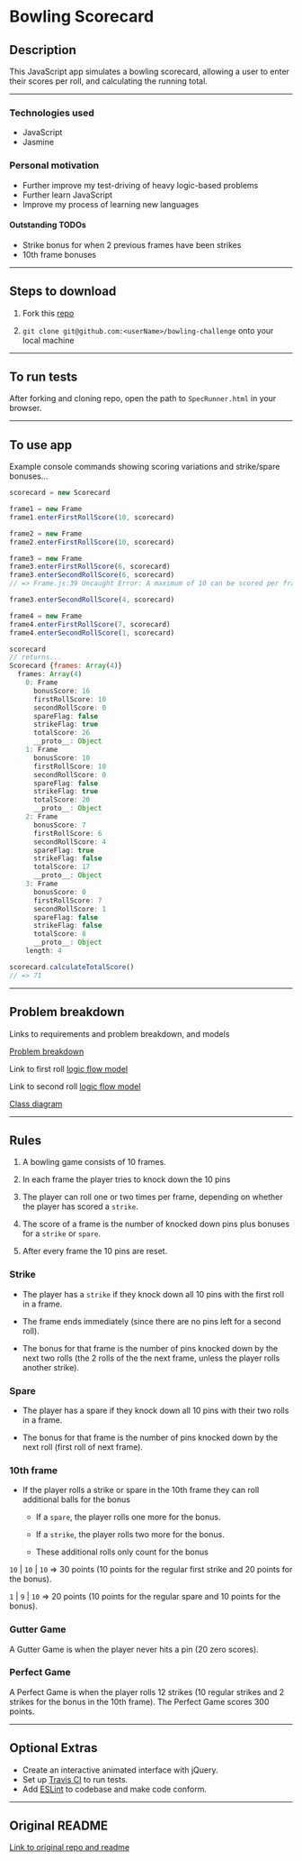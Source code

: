 Bowling Scorecard
=================

## Description

This JavaScript app simulates a bowling scorecard, allowing a user to enter their scores per roll, and calculating the running total.

------

### Technologies used

- JavaScript
- Jasmine


### Personal motivation

- Further improve my test-driving of heavy logic-based problems
- Further learn JavaScript
- Improve my process of learning new languages


#### Outstanding TODOs

- Strike bonus for when 2 previous frames have been strikes
- 10th frame bonuses

------

## Steps to download

1. Fork this [repo](https://github.com/mattTea/bowling-challenge)

2. `git clone git@github.com:<userName>/bowling-challenge` onto your local machine

------

## To run tests

After forking and cloning repo, open the path to `SpecRunner.html` in your browser.

------

## To use app

Example console commands showing scoring variations and strike/spare bonuses...

```javascript
scorecard = new Scorecard

frame1 = new Frame
frame1.enterFirstRollScore(10, scorecard)

frame2 = new Frame
frame2.enterFirstRollScore(10, scorecard)

frame3 = new Frame
frame3.enterFirstRollScore(6, scorecard)
frame3.enterSecondRollScore(6, scorecard)
// => Frame.js:39 Uncaught Error: A maximum of 10 can be scored per frame.

frame3.enterSecondRollScore(4, scorecard)

frame4 = new Frame
frame4.enterFirstRollScore(7, scorecard)
frame4.enterSecondRollScore(1, scorecard)

scorecard
// returns...
Scorecard {frames: Array(4)}
  frames: Array(4)
    0: Frame
      bonusScore: 16
      firstRollScore: 10
      secondRollScore: 0
      spareFlag: false
      strikeFlag: true
      totalScore: 26
      __proto__: Object
    1: Frame
      bonusScore: 10
      firstRollScore: 10
      secondRollScore: 0
      spareFlag: false
      strikeFlag: true
      totalScore: 20
      __proto__: Object
    2: Frame
      bonusScore: 7
      firstRollScore: 6
      secondRollScore: 4
      spareFlag: true
      strikeFlag: false
      totalScore: 17
      __proto__: Object
    3: Frame
      bonusScore: 0
      firstRollScore: 7
      secondRollScore: 1
      spareFlag: false
      strikeFlag: false
      totalScore: 8
      __proto__: Object
    length: 4

scorecard.calculateTotalScore()
// => 71

```


------

## Problem breakdown

Links to requirements and problem breakdown, and models

[Problem breakdown](https://github.com/mattTea/bowling-challenge/blob/master/problem/problem-breakdown.md)

Link to first roll [logic flow model](https://github.com/mattTea/bowling-challenge/blob/master/problem/BowlingScorecard%20-%20Basic%20flow%20for%20FIRST%20roll%20in%20frame.png)

Link to second roll [logic flow model](https://github.com/mattTea/bowling-challenge/blob/master/problem/BowlingScorecard%20-%20Basic%20flow%20for%20SECOND%20roll%20in%20frame.png)

[Class diagram](https://github.com/mattTea/bowling-challenge/blob/master/problem/BowlingScoreCard%20-%20Class%20diagram.png)


------

## Rules

1. A bowling game consists of 10 frames.

2. In each frame the player tries to knock down the 10 pins

3. The player can roll one or two times per frame, depending on whether the player has scored a `strike`.

4. The score of a frame is the number of knocked down pins plus bonuses for a `strike` or `spare`.

5. After every frame the 10 pins are reset.


### Strike

- The player has a `strike` if they knock down all 10 pins with the first roll in a frame.

- The frame ends immediately (since there are no pins left for a second roll).

- The bonus for that frame is the number of pins knocked down by the next two rolls (the 2 rolls of the the next frame, unless the player rolls another strike).


### Spare

- The player has a spare if they knock down all 10 pins with their two rolls in a frame.

- The bonus for that frame is the number of pins knocked down by the next roll (first roll of next frame).


### 10th frame

- If the player rolls a strike or spare in the 10th frame they can roll additional balls for the bonus
  - If a `spare`, the player rolls one more for the bonus.
  - If a `strike`, the player rolls two more for the bonus.

  - These additional rolls only count for the bonus

`10` | `10` | `10` =>  30 points (10 points for the regular first strike and 20 points for the bonus).

`1` | `9` | `10` => 20 points (10 points for the regular spare and 10 points for the bonus).


### Gutter Game

A Gutter Game is when the player never hits a pin (20 zero scores).

### Perfect Game

A Perfect Game is when the player rolls 12 strikes (10 regular strikes and 2 strikes for the bonus in the 10th frame). The Perfect Game scores 300 points.

------

## Optional Extras

* Create an interactive animated interface with jQuery.
* Set up [Travis CI](https://travis-ci.org) to run tests.
* Add [ESLint](http://eslint.org/) to codebase and make code conform.

------

## Original README

[Link to original repo and readme](https://github.com/makersacademy/bowling-challenge)
